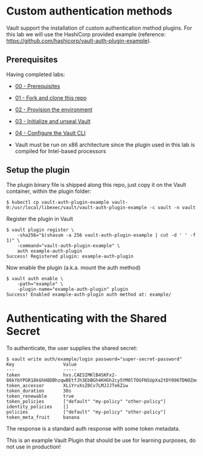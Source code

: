 # Custom authentication methods

Vault support the installation of custom authentication method plugins. For this lab we will use the HashiCorp provided example (reference: https://github.com/hashicorp/vault-auth-plugin-example).

## Prerequisites 

Having completed labs:

- [00 - Prerequisites](./labs/00-Prerequisites/README.md)

- [01 - Fork and clone this repo](./labs/01-Fork_and_clone_this_repo/README.md)

- [02 - Provision the environment](./labs/02-Provision_the_environment/README.md)

- [03 - Initialize and unseal Vault](./labs/03-Initialize_and_unseal_vault/README.md)

- [04 - Configure the Vault CLI](./labs/04-Configure_Vault_CLI/README.md)

- Vault must be run on x86 architecture since the plugin used in this lab is compiled for Intel-based processors 

## Setup the plugin

The plugin binary file is shipped along this repo, just copy it on the Vault container, within the plugin folder:

```console
$ kubectl cp vault-auth-plugin-example vault-0:/usr/local/libexec/vault/vault-auth-plugin-example -c vault -n vault
```

Register the plugin in Vault

```console
$ vault plugin register \
    -sha256="$(shasum -a 256 vault-auth-plugin-example | cut -d ' ' -f 1)" \
    -command="vault-auth-plugin-example" \
    auth example-auth-plugin
Success! Registered plugin: example-auth-plugin
```
Now enable the plugin (a.k.a. mount the auth method)

```console
$ vault auth enable \
    -path="example" \
    -plugin-name="example-auth-plugin" plugin
Success! Enabled example-auth-plugin auth method at: example/
```

# Authenticating with the Shared Secret

To authenticate, the user supplies the shared secret:

```console
$ vault write auth/example/login password="super-secret-password"
Key                  Value
---                  -----
token                hvs.CAESIMKlB4SKFx2-86kYbYPGR18kGhH8DBhzqwBEtfJh3EbBGh4KHGh2cy5YM0lTOGFNSUpXa2tDY096TDNOZmdoOXQ
token_accessor       XLiYrvXsZ0Cv7LMJJJTe6Ziw
token_duration       30s
token_renewable      true
token_policies       ["default" "my-policy" "other-policy"]
identity_policies    []
policies             ["default" "my-policy" "other-policy"]
token_meta_fruit     banana
```

The response is a standard auth response with some token metadata.

This is an example Vault Plugin that should be use for learning purposes, do not use in production!